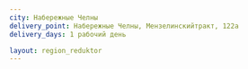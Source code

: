 ```yaml
---
city: Набережные Челны 
delivery_point: Набережные Челны, Мензелинскийтракт, 122а
delivery_days: 1 рабочий день

layout: region_reduktor
---
```


